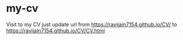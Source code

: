 # my-cv
 Visit to my CV just update url from 
https://ravijain7154.github.io/CV/  to 
https://ravijain7154.github.io/CV/CV.html

<meta http-equiv="Refresh" content="2; url=public/CV.html">
